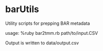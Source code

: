 # barUtils
Utility scripts for prepping BAR metadata

usage:
%ruby bar2tmm.rb  path/to/input.CSV

Output is written to data/output.csv
